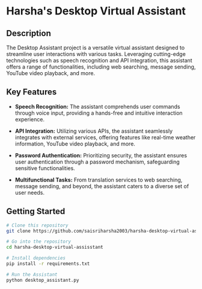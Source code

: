 # Harsha's Desktop Virtual Assistant

## Description
The Desktop Assistant project is a versatile virtual assistant designed to streamline user interactions with various tasks. Leveraging cutting-edge technologies such as speech recognition and API integration, this assistant offers a range of functionalities, including web searching, message sending, YouTube video playback, and more.

## Key Features

- **Speech Recognition:** The assistant comprehends user commands through voice input, providing a hands-free and intuitive interaction experience.

- **API Integration:** Utilizing various APIs, the assistant seamlessly integrates with external services, offering features like real-time weather information, YouTube video playback, and more.

- **Password Authentication:** Prioritizing security, the assistant ensures user authentication through a password mechanism, safeguarding sensitive functionalities.

- **Multifunctional Tasks:** From translation services to web searching, message sending, and beyond, the assistant caters to a diverse set of user needs.


## Getting Started

```bash
# Clone this repository
git clone https://github.com/saisriharsha2003/harsha-desktop-virtual-assisstant.git
```
```bash
# Go into the repository
cd harsha-desktop-virtual-assisstant
```
```bash
# Install dependencies
pip install -r requirements.txt
````
```bash
# Run the Assistant
python desktop_assistant.py
```



